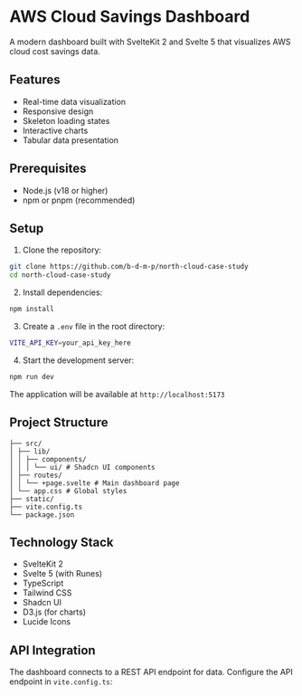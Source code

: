 
# AWS Cloud Savings Dashboard

A modern dashboard built with SvelteKit 2 and Svelte 5 that visualizes AWS cloud cost savings data.

## Features

- Real-time data visualization
- Responsive design
- Skeleton loading states
- Interactive charts
- Tabular data presentation

## Prerequisites

- Node.js (v18 or higher)
- npm or pnpm (recommended)

## Setup

1. Clone the repository:

```bash
git clone https://github.com/b-d-m-p/north-cloud-case-study
cd north-cloud-case-study
```

2. Install dependencies:


```bash
npm install
```

3. Create a `.env` file in the root directory:

```bash
VITE_API_KEY=your_api_key_here
```

4. Start the development server:

```bash
npm run dev
```

The application will be available at `http://localhost:5173`

## Project Structure

```
├── src/
│ ├── lib/
│ │ ├── components/
│ │ │ └── ui/ # Shadcn UI components
│ ├── routes/
│ │ └── +page.svelte # Main dashboard page
│ └── app.css # Global styles
├── static/
├── vite.config.ts
└── package.json
```

## Technology Stack

- SvelteKit 2
- Svelte 5 (with Runes)
- TypeScript
- Tailwind CSS
- Shadcn UI
- D3.js (for charts)
- Lucide Icons

## API Integration

The dashboard connects to a REST API endpoint for data. Configure the API endpoint in `vite.config.ts`:
